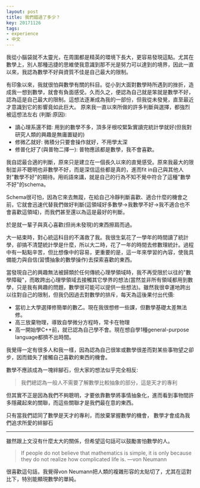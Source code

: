 ```yaml
---
layout: post
title: 我們錯過了多少？
key: 20171126
tags:
- experience
- 中文
---
```


我從小腦袋就不太靈光，在周圍都是精英的環境下長大，更容易發現這點。尤其在數學上，別人那種迅捷的思維使我意識到那不光是努力可以達到的境界，因此一直以來，我認為數學不好與資質不佳是自己最大的限制。<!--more-->

有印象以來，我就很怕與數學有關的科目。從小到大面對數學時所遇到的挫折，造成我一想到數學，就會有負面感受。久而久之，便認為自己就是笨就是數學不好，認為這是自己最大的限制。這想法逐漸成為我的一部份，但我從未發覺，直至最近才意識到它的影響竟如此巨大。
原來我一直以來所做的許多判斷與選擇，都強烈被這想法左右
(判斷:原因):
* 讀心理系還不錯: 用到的數學不多，頂多牙根咬緊紮實讀完統計學就好(但我對研究人類的興趣是無庸置疑的)
* 修微乙就好: 微積分只要會操作就好，不用學太深
* 修普化好了(與普物二擇一): 普物應該都是數學，我不會喜歡。

我自認最合適的判斷，原來只是建立在一個長久以來的直覺感受。原來我最大的限制並非不聰明也非數學不好，而是深信這些都是真的，進而fit in自己與其他人對"數學不好"的期待。用術語來講，就是自己的行為不知不覺中符合了這種"數學不好"的schema。

Schema很可怕，因為它來去無蹤，在給自己冷靜判斷喜歡、適合什麼的機會之前，它就會迅速代替我們做好判斷(這領域好多數學→我數學不好→我不適合也不會喜歡這領域)，而我們甚至還以為這是最好的判斷。

於是就一輩子與真心喜歡(但尚未發現)的東西擦肩而過。

大一結束時，對心統這科目的不滿救了我。我很生氣花了一學年的時間讀了統計學，卻搞不清楚統計學是什麼，所以大二時，花了一年的時間去修數理統計。過程中有一點點辛苦，但比想像中的容易，更重要的是，這一年來學習的內容，使我具備能力與自信(習慣抽象的數學操作)去探索喜歡的東西。

當發現自己的興趣無法被歸類於任何傳統心理學領域時，我不再受限於以往的"數學障礙"，而敢跨出心理學領域去接觸其它學界的想法(當然並非所有領域都用到數學，只是我有興趣的問題，數學很可能可以提供一些想法)。雖然我很幸運地跨出以往對自己的限制，但我仍因過去對數學的排斥，每天為這後果付出代價:
* 當初上大學選擇修簡單的數乙。現在我很想修一些課，但數學基礎太差無法修。
* 高三放棄物理，導致自學微分方程時，常卡在物理
* 高一開始學C++前，就已認為自己學不會。現在想自學1種general-purpose language都擠不出時間。

我覺得一定有很多人和我一樣，因為認為自己很笨或數學很差而對某些事物望之卻步，因而錯失了接觸自己喜歡的東西的機會。

數學不應該成為一塊絆腳石，但大家的想法似乎完全相反:
> 我們總認為一般人不需要了解數學比較抽象的部分，這是天才的專利

但其實不正是因為我們不夠聰明，才要依靠數學將事情抽象化，進而看到事物間許多隱藏起來的關聯，而這些關聯才是我們最在意的東西。

只有當我們認同了數學是天才的專利，而放棄掌握數學的機會，
數學才會成為我們追求所愛的絆腳石

-----------------

雖然跟上文沒有什麼太大的關係，但希望這句話可以鼓勵害怕數學的人。
> If people do not believe that mathematics is simple, it is only because they do not realize how complicated life is. —von Neumann

很喜歡這句話，我覺得von Neumann把人類的複雜形容的太貼切了，尤其在這對比下，特別能顯現數學的單純。
